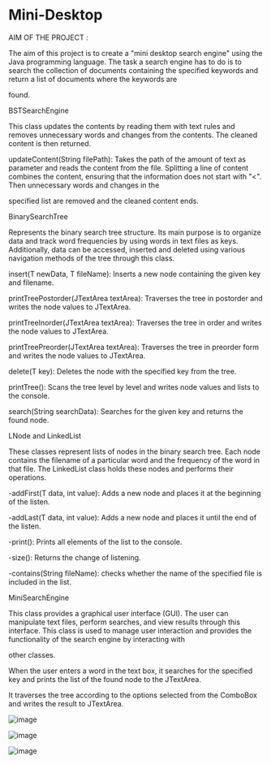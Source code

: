 # Mini-Desktop

AIM OF THE PROJECT : 

The aim of this project is to create a "mini desktop search engine" using the Java programming language. The task a search engine has to do is to search the collection of documents containing the specified keywords and return a list of documents where the keywords are

found. 



BSTSearchEngine 

This class updates the contents by reading them with text rules and removes unnecessary words and changes from the contents. The cleaned content is then returned. 

updateContent(String filePath): Takes the path of the amount of text as parameter and reads the content from the file. Splitting a line of content combines the content, ensuring that the information does not start with "<". Then unnecessary words and changes in the 

specified list are removed and the cleaned content ends. 



BinarySearchTree 

Represents the binary search tree structure. Its main purpose is to organize data and track word frequencies by using words in text files as keys. Additionally, data can be accessed, inserted and deleted using various navigation methods of the tree through this class. 

insert(T newData, T fileName): Inserts a new node containing the given key and filename. 

printTreePostorder(JTextArea textArea): Traverses the tree in postorder and writes the node values to JTextArea. 

printTreeInorder(JTextArea textArea): Traverses the tree in order and writes the node values to JTextArea. 

printTreePreorder(JTextArea textArea): Traverses the tree in preorder form and writes the node values to JTextArea. 

delete(T key): Deletes the node with the specified key from the tree. 

printTree(): Scans the tree level by level and writes node values and lists to the console. 

search(String searchData): Searches for the given key and returns the found node. 



LNode and LinkedList 

These classes represent lists of nodes in the binary search tree. Each node contains the filename of a particular word and the frequency of the word in that file. The LinkedList class holds these nodes and performs their operations. 

-addFirst(T data, int value): Adds a new node and places it at the beginning of the listen. 

-addLast(T data, int value): Adds a new node and places it until the end of the listen. 

-print(): Prints all elements of the list to the console. 

-size(): Returns the change of listening. 

-contains(String fileName): checks whether the name of the specified file is included in the list. 



MiniSearchEngine 

This class provides a graphical user interface (GUI). The user can manipulate text files, perform searches, and view results through this interface. This class is used to manage user interaction and provides the functionality of the search engine by interacting with 

other classes. 

When the user enters a word in the text box, it searches for the specified key and prints the list of the found node to the JTextArea. 

It traverses the tree according to the options selected from the ComboBox and writes the result to JTextArea. 


![image](https://github.com/rumeysaacevik/Mini-Desktop/assets/169652554/b8439fb7-292d-4272-9557-cd9efcfa8a77)


![image](https://github.com/rumeysaacevik/Mini-Desktop/assets/169652554/844adcbc-f57a-4836-be5e-a652fe753c8f)


![image](https://github.com/rumeysaacevik/Mini-Desktop/assets/169652554/213ba718-e7b9-4584-84fc-f68d992a7d04)



